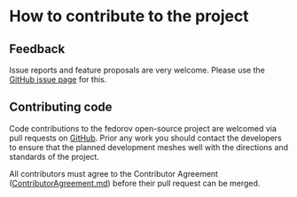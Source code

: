 # How to contribute to the project

## Feedback

Issue reports and feature proposals are very welcome.
Please use the [GitHub issue page](https://github.com/glotzerlab/fedorov/issues) for this.

## Contributing code

Code contributions to the fedorov open-source project are welcomed via pull requests on
[GitHub](https://github.com/glotzerlab/fedorov).
Prior any work you should contact the developers to ensure that the planned development meshes well
with the directions and standards of the project.

All contributors must agree to the Contributor Agreement
([ContributorAgreement.md](ContributorAgreement.md)) before their pull request can be merged.
